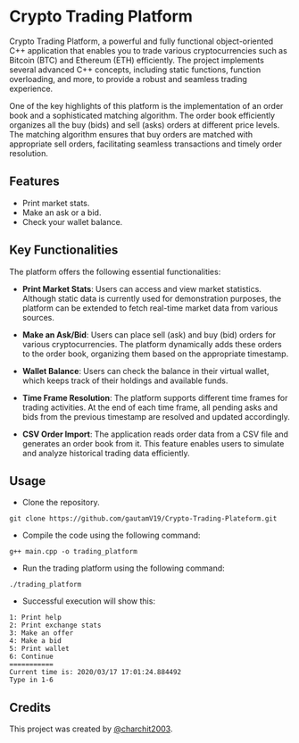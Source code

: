 # Crypto Trading Platform

Crypto Trading Platform, a powerful and fully functional object-oriented C++ application that enables you to trade various cryptocurrencies such as Bitcoin (BTC) and Ethereum (ETH) efficiently. The project implements several advanced C++ concepts, including static functions, function overloading, and more, to provide a robust and seamless trading experience.

One of the key highlights of this platform is the implementation of an order book and a sophisticated matching algorithm. The order book efficiently organizes all the buy (bids) and sell (asks) orders at different price levels. The matching algorithm ensures that buy orders are matched with appropriate sell orders, facilitating seamless transactions and timely order resolution.

## Features

* Print market stats.
* Make an ask or a bid.
* Check your wallet balance.

## Key Functionalities

The platform offers the following essential functionalities:

- **Print Market Stats**: Users can access and view market statistics. Although static data is currently used for demonstration purposes, the platform can be extended to fetch real-time market data from various sources.

- **Make an Ask/Bid**: Users can place sell (ask) and buy (bid) orders for various cryptocurrencies. The platform dynamically adds these orders to the order book, organizing them based on the appropriate timestamp.

- **Wallet Balance**: Users can check the balance in their virtual wallet, which keeps track of their holdings and available funds.

- **Time Frame Resolution**: The platform supports different time frames for trading activities. At the end of each time frame, all pending asks and bids from the previous timestamp are resolved and updated accordingly.

- **CSV Order Import**: The application reads order data from a CSV file and generates an order book from it. This feature enables users to simulate and analyze historical trading data efficiently.

## Usage

- Clone the repository.
```
git clone https://github.com/gautamV19/Crypto-Trading-Plateform.git
```
-  Compile the code using the following command:
```
g++ main.cpp -o trading_platform
```
- Run the trading platform using the following command:
```
./trading_platform
```
- Successful execution will show this:
```
1: Print help
2: Print exchange stats
3: Make an offer
4: Make a bid
5: Print wallet
6: Continue
===========
Current time is: 2020/03/17 17:01:24.884492
Type in 1-6
```

## Credits

This project was created by [@charchit2003](https://www.github.com/Charchit2003).
